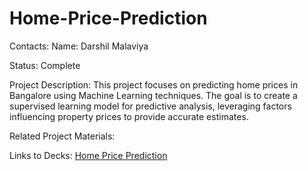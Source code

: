 # Home-Price-Prediction


Contacts:
Name: Darshil Malaviya

Status: Complete

Project Description:
This project focuses on predicting home prices in Bangalore using Machine Learning techniques. The goal is to create a supervised learning model for predictive analysis, leveraging factors influencing property prices to provide accurate estimates.

Related Project Materials:

Links to Decks: [Home Price Prediction](https://github.com/Darshil-Data/Home-Price-Prediction/blob/bd133639e9934ccf61cbea885e62438642c070fc/class_deck_20250302%20(1).pdf)



